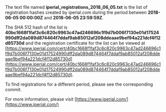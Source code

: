 The text file named **iperial_registrations_2018_06_05.txt** is the list of registration hashes created by iperial.com during the period between **2018-06-05 00:00:00Z** and **2018-06-05 23:59:59Z**.

The SHA 512 hash of the list is **40bc1668f1faf3c6c820c9963c47ad246696c1f9d7b006f7130e01d17524990dff2da089d874464f7ddaf9ab85012af208ddeaae9bef94a221dcf4f12d85730d** and the registration certificate for the list can be viewed at [https://www.iperial.com/cert/40bc1668f1faf3c6c820c9963c47ad246696c1f9d7b006f7130e01d17524990dff2da089d874464f7ddaf9ab85012af208ddeaae9bef94a221dcf4f12d85730d](https://www.iperial.com/cert/40bc1668f1faf3c6c820c9963c47ad246696c1f9d7b006f7130e01d17524990dff2da089d874464f7ddaf9ab85012af208ddeaae9bef94a221dcf4f12d85730d).

To find registrations for a different period, please see the corresponding commit.

For more information, please visit [https://www.iperial.com/](https://www.iperial.com/)
